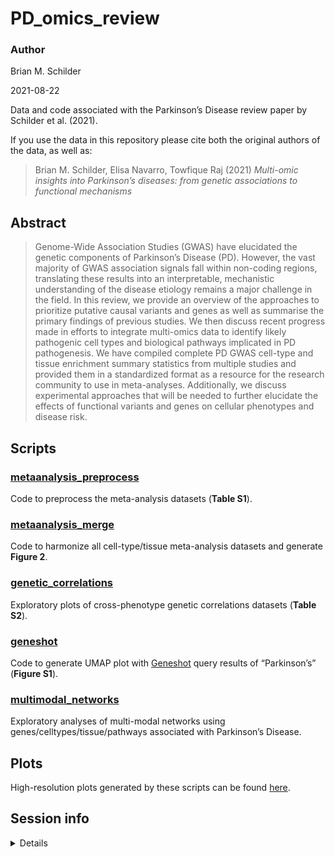PD\_omics\_review
================
<h3>
Author
</h3>
Brian M. Schilder

2021-08-22

Data and code associated with the Parkinson’s Disease review paper by
Schilder et al. (2021).

If you use the data in this repository please cite both the original
authors of the data, as well as:

> Brian M. Schilder, Elisa Navarro, Towfique Raj (2021) *Multi-omic
> insights into Parkinson’s diseases: from genetic associations to
> functional mechanisms*

## Abstract

> Genome-Wide Association Studies (GWAS) have elucidated the genetic
> components of Parkinson’s Disease (PD). However, the vast majority of
> GWAS association signals fall within non-coding regions, translating
> these results into an interpretable, mechanistic understanding of the
> disease etiology remains a major challenge in the field. In this
> review, we provide an overview of the approaches to prioritize
> putative causal variants and genes as well as summarise the primary
> findings of previous studies. We then discuss recent progress made in
> efforts to integrate multi-omics data to identify likely pathogenic
> cell types and biological pathways implicated in PD pathogenesis. We
> have compiled complete PD GWAS cell-type and tissue enrichment summary
> statistics from multiple studies and provided them in a standardized
> format as a resource for the research community to use in
> meta-analyses. Additionally, we discuss experimental approaches that
> will be needed to further elucidate the effects of functional variants
> and genes on cellular phenotypes and disease risk.

## Scripts

### [metaanalysis\_preprocess](https://rajlabmssm.github.io/PD_omics_review/code/metaanalysis_preprocess.html)

Code to preprocess the meta-analysis datasets (**Table S1**).

### [metaanalysis\_merge](https://rajlabmssm.github.io/PD_omics_review/code/metaanalysis_merge.html)

Code to harmonize all cell-type/tissue meta-analysis datasets and
generate **Figure 2**.

### [genetic\_correlations](https://rajlabmssm.github.io/PD_omics_review/code/genetic_correlations.html)

Exploratory plots of cross-phenotype genetic correlations datasets
(**Table S2**).

### [geneshot](https://rajlabmssm.github.io/PD_omics_review/code/geneshot.html)

Code to generate UMAP plot with
[Geneshot](https://maayanlab.cloud/geneshot/) query results of
“Parkinson’s” (**Figure S1**).

### [multimodal\_networks](https://rajlabmssm.github.io/PD_omics_review/code/multimodal_networks.html)

Exploratory analyses of multi-modal networks using
genes/celltypes/tissue/pathways associated with Parkinson’s Disease.

## Plots

High-resolution plots generated by these scripts can be found
[here](https://github.com/RajLabMSSM/PD_omics_review/tree/main/plots).

## Session info

<details>

``` r
utils::sessionInfo()
```

    ## R version 4.1.0 (2021-05-18)
    ## Platform: x86_64-pc-linux-gnu (64-bit)
    ## Running under: Ubuntu 20.04.2 LTS
    ## 
    ## Matrix products: default
    ## BLAS/LAPACK: /usr/lib/x86_64-linux-gnu/openblas-pthread/libopenblasp-r0.3.8.so
    ## 
    ## locale:
    ##  [1] LC_CTYPE=en_US.UTF-8       LC_NUMERIC=C              
    ##  [3] LC_TIME=en_US.UTF-8        LC_COLLATE=en_US.UTF-8    
    ##  [5] LC_MONETARY=en_US.UTF-8    LC_MESSAGES=C             
    ##  [7] LC_PAPER=en_US.UTF-8       LC_NAME=C                 
    ##  [9] LC_ADDRESS=C               LC_TELEPHONE=C            
    ## [11] LC_MEASUREMENT=en_US.UTF-8 LC_IDENTIFICATION=C       
    ## 
    ## attached base packages:
    ## [1] stats     graphics  grDevices utils     datasets  methods   base     
    ## 
    ## loaded via a namespace (and not attached):
    ##  [1] compiler_4.1.0    magrittr_2.0.1    tools_4.1.0       htmltools_0.5.1.1
    ##  [5] yaml_2.2.1        stringi_1.7.3     rmarkdown_2.10    knitr_1.33       
    ##  [9] stringr_1.4.0     xfun_0.25         digest_0.6.27     rlang_0.4.11     
    ## [13] evaluate_0.14

</details>
